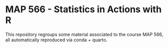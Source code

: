 
# MAP 566 - Statistics in Actions with R


This repository regroups some material associated to the course MAP 566, all automatically reproduced via conda + quarto.
